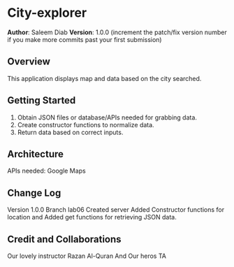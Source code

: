 # City-explorer

**Author**: Saleem Diab
**Version**: 1.0.0 (increment the patch/fix version number if you make more commits past your first submission)

## Overview
This application displays map and data based on the city searched.
## Getting Started
1) Obtain JSON files or database/APIs needed for grabbing data.
2) Create constructor functions to normalize data.
3) Return data based on correct inputs.

## Architecture
APIs needed: Google Maps
## Change Log
Version 1.0.0 Branch lab06 Created server Added Constructor functions for location and Added get functions for retrieving JSON data.

## Credit and Collaborations
Our lovely instructor Razan Al-Quran And Our heros TA